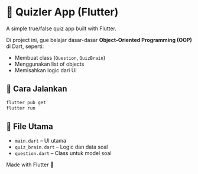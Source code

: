 # 🧠 Quizler App (Flutter)

A simple true/false quiz app built with Flutter.

Di project ini, gue belajar dasar-dasar **Object-Oriented Programming (OOP)** di Dart, seperti:
- Membuat class (`Question`, `QuizBrain`)
- Menggunakan list of objects
- Memisahkan logic dari UI

## 🚀 Cara Jalankan

```bash
flutter pub get
flutter run
```

## 📁 File Utama
- `main.dart` – UI utama
- `quiz_brain.dart` – Logic dan data soal
- `question.dart` – Class untuk model soal

Made with Flutter 💙
